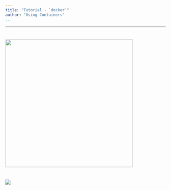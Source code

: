 ```yaml
---
title: "Tutorial - `docker`"
author: "Using Containers"
...
```


---

#

<p><img width="400px" src="images/docker-logo.png"/></p>


#

<img class="logo" src="images/berkeley-school-of-information-logo.png"/>
